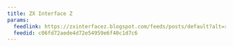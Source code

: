 ```yaml
---
title: ZX Interface Z
params:
  feedlink: https://zxinterfacez.blogspot.com/feeds/posts/default?alt=rss
  feedid: c06fd72aede4d72e54959e6f40c1d7c6
---
```

